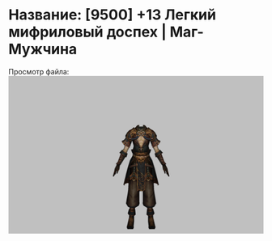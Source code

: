 # Название: [9500] +13 Легкий мифриловый доспех | Маг-Мужчина

Просмотр файла:
![p040021.png](p040021.png)